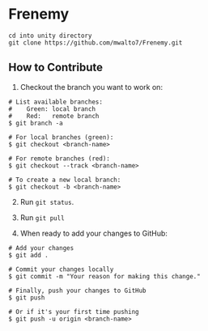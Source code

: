 # Frenemy

```
cd into unity directory
git clone https://github.com/mwalto7/Frenemy.git
```

## How to Contribute

1. Checkout the branch you want to work on:

```
# List available branches:
#    Green: local branch
#    Red:   remote branch
$ git branch -a

# For local branches (green):
$ git checkout <branch-name>

# For remote branches (red):
$ git checkout --track <branch-name>

# To create a new local branch:
$ git checkout -b <branch-name>
```

2. Run `git status`.

3. Run `git pull`

4. When ready to add your changes to GitHub:

```
# Add your changes
$ git add .

# Commit your changes locally
$ git commit -m "Your reason for making this change."

# Finally, push your changes to GitHub
$ git push

# Or if it's your first time pushing
$ git push -u origin <branch-name>
```
